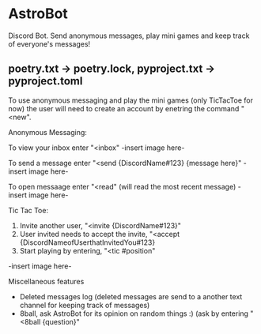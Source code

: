 # AstroBot
Discord Bot. Send anonymous messages, play mini games and keep track of everyone's messages!

poetry.txt -> poetry.lock,
pyproject.txt -> pyproject.toml
--------------------------------------------------------
To use anonymous messaging and play the mini games (only TicTacToe for now)
the user will need to create an account by enetring the command "<new".

Anonymous Messaging:

To view your inbox enter "<inbox"
-insert image here-

To send a message enter "<send {DiscordName#123} {message here}"
-insert image here-

To open messaage enter "<read" (will read the most recent message)
-insert image here-


Tic Tac Toe:

1. Invite another user, "<invite {DiscordName#123}"
2. User invited needs to accept the invite, "<accept {DiscordNameofUserthatInvitedYou#123}
3. Start playing by entering, "<tic #position"

-insert image here-


Miscellaneous features

- Deleted messages log (deleted messages are send to a another text channel for keeping track of messages)
- 8ball, ask AstroBot for its opinion on random things :) (ask by entering "<8ball {question}"


